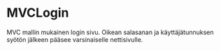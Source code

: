 # MVCLogin
MVC mallin mukainen login sivu. Oikean salasanan ja käyttäjätunnuksen syötön jälkeen pääsee varsinaiselle nettisivulle. 
